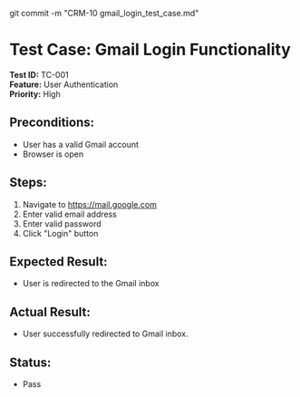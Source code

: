 git commit -m "CRM-10 gmail_login_test_case.md"

# Test Case: Gmail Login Functionality

**Test ID:** TC-001  
**Feature:** User Authentication  
**Priority:** High

## Preconditions:
- User has a valid Gmail account
- Browser is open

## Steps:
1. Navigate to https://mail.google.com
2. Enter valid email address
3. Enter valid password
4. Click "Login" button

## Expected Result:
- User is redirected to the Gmail inbox

## Actual Result:
- User successfully redirected to Gmail inbox.

## Status:
- Pass

